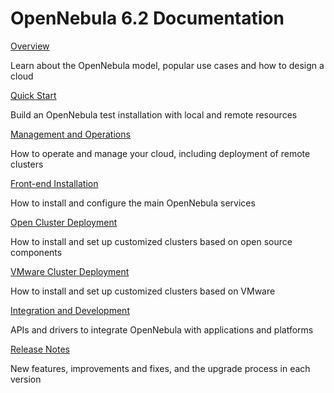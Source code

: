 # OpenNebula 6.2 Documentation

[Overview](broken-reference)

Learn about the OpenNebula model, popular use cases and how to design a cloud

[Quick Start](broken-reference)

Build an OpenNebula test installation with local and remote resources

[Management and Operations](broken-reference)

How to operate and manage your cloud, including deployment of remote clusters

[Front-end Installation](broken-reference)

How to install and configure the main OpenNebula services

[Open Cluster Deployment](broken-reference)

How to install and set up customized clusters based on open source components

[VMware Cluster Deployment](broken-reference)

How to install and set up customized clusters based on VMware

[Integration and Development](broken-reference)

APIs and drivers to integrate OpenNebula with applications and platforms

[Release Notes](broken-reference)

New features, improvements and fixes, and the upgrade process in each version
